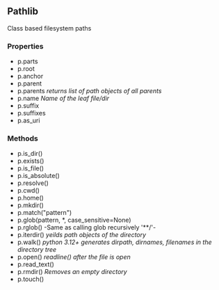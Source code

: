 ## Pathlib
Class based filesystem paths

### Properties
- p.parts
- p.root
- p.anchor
- p.parent
- p.parents _returns list of path objects of all parents_
- p.name _Name of the leaf file/dir_
- p.suffix
- p.suffixes
- p.as_uri

### Methods
- p.is_dir()
- p.exists()
- p.is_file()
- p.is_absolute()
- p.resolve()
- p.cwd()
- p.home()
- p.mkdir()
- p.match("pattern")
- p.glob(pattern, *, case_sensitive=None)
- p.rglob() -Same as calling glob recursively '**/'-
- p.iterdir() _yeilds path objects of the directory_
- p.walk() _python 3.12+ generates dirpath, dirnames, filenames in the directory tree_
- p.open() _readline() after the file is open_
- p.read_text()
- p.rmdir() _Removes an empty directory_
- p.touch()